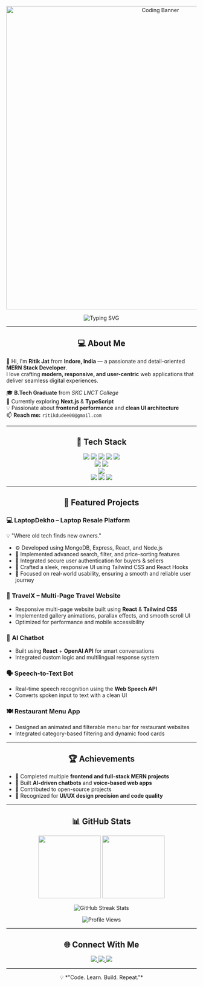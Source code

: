<!-- Banner -->
<p align="center">
  <img src="https://i.ibb.co/jgfjhKZ/coding-banner.gif" alt="Coding Banner" width="800"/>
</p>

<!-- Typing Animation -->
<p align="center">
   <img src="https://readme-typing-svg.demolab.com?font=Poppins&weight=600&size=24&pause=1000&color=00ADEF&center=true&vCenter=true&width=500&lines=Hey+I'm+Ritik+Jat!;MERN+Stack+Developer;Passionate+about+Frontend+%26+UI/UX;Always+Learning+New+Tech" alt="Typing SVG" />
</p>

---

<h2 align="center">💻 About Me</h2>

👋 Hi, I'm **Ritik Jat** from **Indore, India** — a passionate and detail-oriented **MERN Stack Developer**.  
I love crafting **modern, responsive, and user-centric** web applications that deliver seamless digital experiences.

🎓 **B.Tech Graduate** from *SKC LNCT College*  
🌱 Currently exploring **Next.js** & **TypeScript**  
💡 Passionate about **frontend performance** and **clean UI architecture**  
📫 **Reach me:** `ritikdudee00@gmail.com`

---

<h2 align="center">🚀 Tech Stack</h2>

<p align="center">

  <!-- Frontend -->
  <img src="https://img.shields.io/badge/HTML5-E34F26?style=for-the-badge&logo=html5&logoColor=white"/>
  <img src="https://img.shields.io/badge/CSS3-1572B6?style=for-the-badge&logo=css3&logoColor=white"/>
  <img src="https://img.shields.io/badge/JavaScript-F7E017?style=for-the-badge&logo=javascript&logoColor=black"/>
  <img src="https://img.shields.io/badge/React-20232A?style=for-the-badge&logo=react&logoColor=61DAFB"/>
  <img src="https://img.shields.io/badge/TailwindCSS-0EA5E9?style=for-the-badge&logo=tailwindcss&logoColor=white"/>

  <!-- Backend -->
  <br/>
  <img src="https://img.shields.io/badge/Node.js-43853D?style=for-the-badge&logo=node.js&logoColor=white"/>
  <img src="https://img.shields.io/badge/Express.js-000000?style=for-the-badge&logo=express&logoColor=white"/>

  <!-- Database -->
  <br/>
  <img src="https://img.shields.io/badge/MongoDB-4EA94B?style=for-the-badge&logo=mongodb&logoColor=white"/>

  <!-- Tools -->
  <br/>
  <img src="https://img.shields.io/badge/Git-F05032?style=for-the-badge&logo=git&logoColor=white"/>
  <img src="https://img.shields.io/badge/GitHub-181717?style=for-the-badge&logo=github&logoColor=white"/>
  <img src="https://img.shields.io/badge/VS%20Code-007ACC?style=for-the-badge&logo=visualstudiocode&logoColor=white"/>

</p>

---

<h2 align="center">🌟 Featured Projects</h2>

### 💻 **LaptopDekho – Laptop Resale Platform**

💡 "Where old tech finds new owners."

- ⚙️ Developed using MongoDB, Express, React, and Node.js
- 🧭 Implemented advanced search, filter, and price-sorting features
- 🔐 Integrated secure user authentication for buyers & sellers
- 🎨 Crafted a sleek, responsive UI using Tailwind CSS and React Hooks
- 🚀 Focused on real-world usability, ensuring a smooth and reliable user journey

### 🧭 **TravelX – Multi-Page Travel Website**
- Responsive multi-page website built using **React** & **Tailwind CSS**
- Implemented gallery animations, parallax effects, and smooth scroll UI  
- Optimized for performance and mobile accessibility  

### 🤖 **AI Chatbot**
- Built using **React** + **OpenAI API** for smart conversations  
- Integrated custom logic and multilingual response system  

### 🗣️ **Speech-to-Text Bot**
- Real-time speech recognition using the **Web Speech API**  
- Converts spoken input to text with a clean UI  

### 🍽️ **Restaurant Menu App**
- Designed an animated and filterable menu bar for restaurant websites  
- Integrated category-based filtering and dynamic food cards  

---

<h2 align="center">🏆 Achievements</h2>

- 🥇 Completed multiple **frontend and full-stack MERN projects**
- 💬 Built **AI-driven chatbots** and **voice-based web apps**
- 🚀 Contributed to open-source projects
- 🎨 Recognized for **UI/UX design precision and code quality**

---

<h2 align="center">📊 GitHub Stats</h2>

<p align="center">
  <img src="https://github-readme-stats.vercel.app/api?username=Ritikjat123&show_icons=true&theme=tokyonight&hide_border=true" height="165em" />
  <img src="https://github-readme-stats.vercel.app/api/top-langs/?username=Ritikjat123&layout=compact&theme=tokyonight&hide_border=true" height="165em" />
</p>

<p align="center">
  <img src="https://github-readme-streak-stats.herokuapp.com/?user=Ritikjat123&theme=tokyonight" alt="GitHub Streak Stats" />
</p>

<p align="center">
  <img src="https://komarev.com/ghpvc/?username=Ritikjat123&label=Profile%20Views&color=blue&style=for-the-badge" alt="Profile Views" />
</p>

---

<h2 align="center">🌐 Connect With Me</h2>

<p align="center">
  <a href="https://www.linkedin.com/in/ritik-jat-096ab0225/" target="_blank">
    <img src="https://img.shields.io/badge/LinkedIn-0077B5?style=for-the-badge&logo=linkedin&logoColor=white"/>
  </a>
  <a href="mailto:ritikdudee01@gmail.com" target="_blank">
    <img src="https://img.shields.io/badge/Gmail-D14836?style=for-the-badge&logo=gmail&logoColor=white"/>
  </a>
  <a href="https://github.com/Ritikjat123" target="_blank">
    <img src="https://img.shields.io/badge/GitHub-100000?style=for-the-badge&logo=github&logoColor=white"/>
  </a>
</p>

---

<p align="center">
  💡 *"Code. Learn. Build. Repeat."*  
</p>
